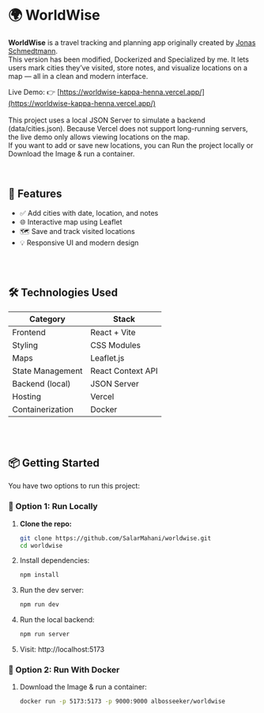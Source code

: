 # 🌍 WorldWise

**WorldWise** is a travel tracking and planning app originally created by [Jonas Schmedtmann](https://github.com/jonasschmedtmann).<br>
This version has been modified, Dockerized and Specialized by me.
It lets users mark cities they’ve visited, store notes, and visualize locations on a map — all in a clean and modern interface.

Live Demo: 👉 [https://worldwise-kappa-henna.vercel.app/](https://worldwise-kappa-henna.vercel.app/)<br><br>
This project uses a local JSON Server to simulate a backend (data/cities.json).
Because Vercel does not support long-running servers, the live demo only allows viewing locations on the map.<br>
If you want to add or save new locations, you can Run the project locally or Download the Image & run a container.

<br>

## 🚀 Features

- ✅ Add cities with date, location, and notes
- 🌐 Interactive map using Leaflet
- 🗺 Save and track visited locations
- 💡 Responsive UI and modern design

<br><br>

## 🛠️ Technologies Used

| Category | Stack |
|---------|-------|
| Frontend | React + Vite |
| Styling |  CSS Modules |
| Maps | Leaflet.js |
| State Management | React Context API |
| Backend (local) | JSON Server |
| Hosting | Vercel |
| Containerization | Docker |

<br><br>

## 📦 Getting Started

You have two options to run this project:

### 🔧 Option 1: Run Locally 

1. **Clone the repo:**
   ```bash
   git clone https://github.com/SalarMahani/worldwise.git
   cd worldwise
   
2. Install dependencies:
   ```bash
   npm install
   
3. Run the dev server:
   ```bash
   npm run dev
   
4. Run the local backend:
   ```bash
   npm run server
   
5. Visit: http://localhost:5173


### 🔧 Option 2: Run With Docker

1. Download the Image & run a container:
   ```bash
   docker run -p 5173:5173 -p 9000:9000 albosseeker/worldwise


